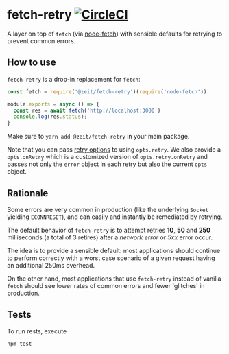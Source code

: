 # fetch-retry [![CircleCI](https://circleci.com/gh/zeit/fetch-retry.svg?style=svg)](https://circleci.com/gh/zeit/fetch-retry)

A layer on top of `fetch` (via [node-fetch](https://www.npmjs.com/package/node-fetch))
with sensible defaults for retrying to prevent common errors.

## How to use

`fetch-retry` is a drop-in replacement for `fetch`:

```js
const fetch = require('@zeit/fetch-retry')(require('node-fetch'))

module.exports = async () => {
  const res = await fetch('http://localhost:3000')
  console.log(res.status);
}
```

Make sure to `yarn add @zeit/fetch-retry` in your main package.

Note that you can pass [retry options](https://github.com/zeit/async-retry) to using `opts.retry`.
We also provide a `opts.onRetry` which is a customized version of `opts.retry.onRetry` and passes
not only the `error` object in each retry but also the current `opts` object.

## Rationale

Some errors are very common in production (like the underlying `Socket`
yielding `ECONNRESET`), and can easily and instantly be remediated
by retrying.

The default behavior of `fetch-retry` is to attempt retries **10**, **50**
and **250** milliseconds (a total of 3 retires) after
a *network error* or *5xx* error occur.

The idea is to provide a sensible default: most applications should
continue to perform correctly with a worst case scenario of a given
request having an additional 250ms overhead. 

On the other hand, most applications that use `fetch-retry` instead of
vanilla `fetch` should see lower rates of common errors and fewer 'glitches'
in production.

## Tests

To run rests, execute

```console
npm test
```
